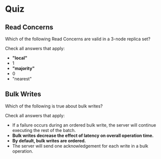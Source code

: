 # Quiz

## Read Concerns

Which of the following Read Concerns are valid in a 3-node replica set?

Check all answers that apply:

- **"local"**
- 1
- **"majority"**
- 0
- "nearest"

## Bulk Writes

Which of the following is true about bulk writes?

Check all answers that apply:

- If a failure occurs during an ordered bulk write, the server will continue executing the rest of the batch.
- **Bulk writes decrease the effect of latency on overall operation time.**
- **By default, bulk writes are ordered.**
- The server will send one acknowledgement for each write in a bulk operation.